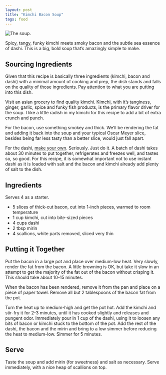 ```yaml
---
layout: post
title: "Kimchi Bacon Soup"
tags: food
---
```


![The soup.](http://media.tumblr.com/0f8ad515592b1717e1091c5cd660bbe5/tumblr_inline_mjh7to9Uq61qz4rgp.jpg)

Spicy, tangy, funky kimchi meets smoky bacon and the subtle sea essence of dashi. This is
a big, bold soup that’s amazingly simple to make.

<!-- more -->

## Sourcing Ingredients

Given that this recipe is basically three ingredients (kimchi, bacon and dashi) with a
minimal amount of cooking and prep, the dish stands and falls on the quality of those
ingredients. Pay attention to what you are putting into this dish.

Visit an asian grocery to find quality kimchi. Kimchi, with it’s tanginess, ginger, garlic,
spice and funky fish products, is the primary flavor driver for the soup. I like a little
radish in my kimchi for this recipe to add a bit of extra crunch and punch.

For the bacon, use something smokey and thick. We’ll be rendering the fat and adding it
back into the soup and your typical Oscar Meyer slice, besides being far less tasty than
a better slice, would just fall apart.

For the dashi, [make your own](http://matthewtrumbell.tumblr.com/post/45083258510/dashi).
Seriously. Just do it. A batch of dashi takes about 30 minutes to put together, refrigerates
and freezes well, and tastes so, so good. For this recipe, it is somewhat important not
to use instant dashi as it is loaded with salt and the bacon and kimchi already add plenty
of salt to the dish.


## Ingredients

Serves 4 as a starter.

* 5 slices of thick-cut bacon, cut into 1-inch pieces, warmed to room temperature
* 1 cup kimchi, cut into bite-sized pieces
* 4 cups dashi
* 2 tbsp mirin
* 4 scallions, white parts removed, sliced very thin


## Putting it Together

Put the bacon in a large pot and place over medium-low heat. Very slowly, render the fat
from the bacon. A little browning is OK, but take it slow in an attempt to get the majority
of the fat out of the bacon without crisping it. This should take about 10-15 minutes.

When the bacon has been rendered, remove it from the pan and place on a piece of paper
towel. Remove all but 2 tablespoons of the bacon fat from the pot.

Turn the heat up to medium-high and get the pot hot. Add the kimchi and stir-fry it for
2-3 minutes, until it has cooked slightly and releases and pungent odor. Immediately pour
in 1 cup of the dashi, using it to loosen any bits of bacon or kimchi stuck to the bottom
of the pot. Add the rest of the dashi, the bacon and the mirin and bring to a low simmer
before reducing the heat to medium-low. Simmer for 5 minutes.

## Serve

Taste the soup and add mirin (for sweetness) and salt as necessary. Serve immediately,
with a nice heap of scallions on top.